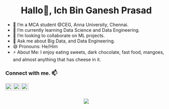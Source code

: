 <h1 align="center">Hallo👋, Ich Bin Ganesh Prasad</h1>
<!--
**GaneshPathi27/GaneshPrasad** is a ✨ _special_ ✨ repository because its `README.md` (this file) appears on your GitHub profile.-->

- 🔭 I’m a MCA student @CEG, Anna University, Chennai.
- 🌱 I’m currently learning Data Science and Data Engineering.
- 👯 I’m looking to collaborate on ML projects.
- 💬 Ask me about Big Data, and Data Engineering.
- 😄 Pronouns: He/Him
- ⚡ About Me: I enjoy eating sweets, dark chocolate, fast food, mangoes, and almost anything that has cheese in it.

### Connect with me. 📫

<!-- [<img align="left" alt="GaneshPrasad" width="22px" src="https://raw.githubusercontent.com/iconic/open-iconic/master/svg/globe.svg" />][website] -->
[<img align="left" alt="GaneshPrasad | LinkedIn" width="22px" src="https://cdn.jsdelivr.net/npm/simple-icons@v3/icons/linkedin.svg" />][linkedin]
[<img align="left" alt="GaneshPrasad | Facebook" width="22px" src="https://cdn.jsdelivr.net/npm/simple-icons@v3/icons/facebook.svg" />][facebook]
<!-- [<img align="left" alt="GaneshPrasad | Instagram" width="22px" src="https://cdn.jsdelivr.net/npm/simple-icons@v3/icons/instagram.svg" />][instagram] -->
[<img align="left" alt="GaneshPrasad | Twitter" width="22px" src="https://cdn.jsdelivr.net/npm/simple-icons@v3/icons/twitter.svg" />][twitter]

<br/><br/>

<p align="center"><img src="https://github-readme-stats.vercel.app/api?username=GaneshPathi27&&show_icons=true&title_color=ffffff&icon_color=bb2acf&text_color=daf7dc&bg_color=191919" /> </p>


<!-- [website]: -->
[twitter]: https://twitter.com/ganeshpathi27
<!-- [instagram]:  -->
[linkedin]: https://www.linkedin.com/in/ganeshpathi27/
[facebook]: https://www.facebook.com/ganeshpathi27/


